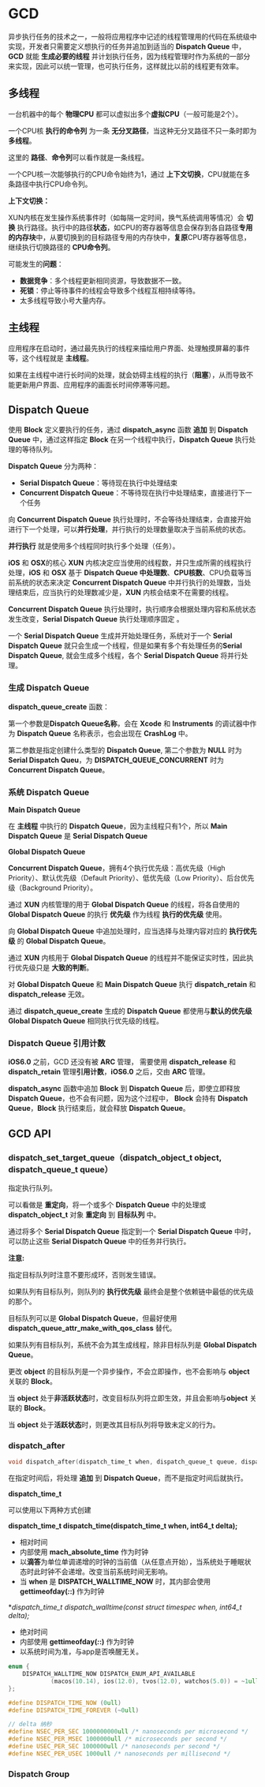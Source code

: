 # GCD

异步执行任务的技术之一，一般将应用程序中记述的线程管理用的代码在系统级中实现，开发者只需要定义想执行的任务并追加到适当的 **Dispatch Queue** 中，**GCD** 就能 **生成必要的线程** 并计划执行任务，因为线程管理时作为系统的一部分来实现，因此可以统一管理，也可执行任务，这样就比以前的线程更有效率。

## 多线程

一台机器中的每个 **物理CPU** 都可以虚拟出多个**虚拟CPU**（一般可能是2个）。

一个CPU核 **执行的命令列** 为一条 **无分叉路径**，当这种无分叉路径不只一条时即为 **多线程**。

这里的 **路径**、**命令列**可以看作就是一条线程。

一个CPU核一次能够执行的CPU命令始终为1，通过 **上下文切换**，CPU就能在多条路径中执行CPU命令列。

**上下文切换：**

XUN内核在发生操作系统事件时（如每隔一定时间，换气系统调用等情况）会 **切换** 执行路径。执行中的路径**状态**，如CPU的寄存器等信息会保存到各自路径**专用的内存块**中，从要切换到的目标路径专用的内存快中，**复原**CPU寄存器等信息，继续执行切换路径的 **CPU命令列**。

可能发生的**问题**：

* **数据竞争**：多个线程更新相同资源，导致数据不一致。
* **死锁**：停止等待事件的线程会导致多个线程互相持续等待。
* 太多线程导致小号大量内存。

## 主线程

应用程序在启动时，通过最先执行的线程来描绘用户界面、处理触摸屏幕的事件等，这个线程就是 **主线程**。

如果在主线程中进行长时间的处理，就会妨碍主线程的执行（**阻塞**），从而导致不能更新用户界面、应用程序的画面长时间停滞等问题。

## Dispatch Queue

使用 **Block** 定义要执行的任务，通过 **dispatch_async** 函数 **追加** 到 **Dispatch Queue** 中，通过这样指定 **Block** 在另一个线程中执行，**Dispatch Queue** 执行处理的等待队列。

**Dispatch Queue** 分为两种：

* **Serial Dispatch Queue**：等待现在执行中处理结束
* **Concurrent Dispatch Queue**：不等待现在执行中处理结束，直接进行下一个任务

向 **Concurrent Dispatch Queue** 执行处理时，不会等待处理结束，会直接开始进行下一个处理，可以**并行处理**，并行执行的处理数量取决于当前系统的状态。

**并行执行** 就是使用多个线程同时执行多个处理（任务）。

**iOS** 和 **OSX**的核心 **XUN** 内核决定应当使用的线程数，并只生成所需的线程执行处理，**iOS** 和 **OSX** 基于 **Dispatch Queue 中处理数**、**CPU核数**、CPU负载等当前系统的状态来决定 **Concurrent Dispatch Queue** 中并行执行的处理数，当处理结束后，应当执行的处理数减少是，**XUN** 内核会结束不在需要的线程。

**Concurrent Dispatch Queue** 执行处理时，执行顺序会根据处理内容和系统状态发生改变，**Serial Dispatch Queue** 执行处理顺序固定 。

一个 **Serial Dispatch Queue** 生成并开始处理任务，系统对于一个 **Serial Dispatch Queue** 就只会生成一个线程，但是如果有多个有处理任务的**Serial Dispatch Queue**, 就会生成多个线程，各个 **Serial Dispatch Queue** 将并行处理。

### 生成 Dispatch Queue

**dispatch_queue_create** 函数：

第一个参数是**Dispatch Queue名称**，会在 **Xcode** 和 **Instruments** 的调试器中作为 **Dispatch Queue** 名称表示，也会出现在 **CrashLog** 中。

第二参数是指定创建什么类型的 **Dispatch Queue**, 第二个参数为 **NULL** 时为 **Serial Dispatch Queu**，为 **DISPATCH_QUEUE_CONCURRENT** 时为 **Concurrent Dispatch Queue**。

### 系统 Dispatch Queue

**Main Dispatch Queue** 

在 **主线程** 中执行的 **Dispatch Queue**，因为主线程只有1个，所以 **Main Dispatch Queue** 是 **Serial Dispatch Queue**

**Global Dispatch Queue**

**Concurrent Dispatch Queue**，拥有4个执行优先级：高优先级（High Priority）、默认优先级（Default Priority）、低优先级（Low Priority）、后台优先级（Background Priority）。

通过 **XUN** 内核管理的用于 **Global Dispatch Queue** 的线程，将各自使用的 **Global Dispatch Queue** 的执行 **优先级** 作为线程 **执行的优先级** 使用。

向 **Global Dispatch Queue** 中追加处理时，应当选择与处理内容对应的 **执行优先级** 的 **Global Dispatch Queue**。

通过 **XUN** 内核用于 **Global Dispatch Queue** 的线程并不能保证实时性，因此执行优先级只是 **大致的判断**。

对 **Global Dispatch Queue** 和 **Main Dispatch Queue** 执行 **dispatch_retain** 和 **dispatch_release** 无效。

通过 **dispatch_queue_create** 生成的 **Dispatch Queue** 都使用与**默认的优先级** **Global Dispatch Queue** 相同执行优先级的线程。

### Dispatch Queue 引用计数

**iOS6.0** 之前，GCD 还没有被 **ARC** 管理， 需要使用 **dispatch_release** 和 **dispatch_retain** 管理**引用计数**，**iOS6.0** 之后，交由 **ARC** 管理。

**dispatch_async** 函数中追加 **Block** 到 **Dispatch Queue** 后，即使立即释放 **Dispatch Queue**，也不会有问题，因为这个过程中， **Block** 会持有 **Dispatch Queue**，**Block** 执行结束后，就会释放 **Dispatch Queue**。

## GCD API

### dispatch_set_target_queue（dispatch_object_t object, dispatch_queue_t queue）

指定执行队列。

可以看做是 **重定向**，将一个或多个 **Dispatch Queue** 中的处理或 **dispatch_object_t** 对象 **重定向** 到 **目标队列** 中。

通过将多个 **Serial Dispatch Queue** 指定到一个 **Serial Dispatch Queue** 中时，可以防止这些 **Serial Dispatch Queue** 中的任务并行执行。

**注意:**

指定目标队列时注意不要形成环，否则发生错误。

如果队列有目标队列，则队列的 **执行优先级** 最终会是整个依赖链中最低的优先级的那个。

目标队列可以是 **Global Dispatch Queue**，但最好使用 **dispatch_queue_attr_make_with_qos_class** 替代。

如果队列有目标队列，系统不会为其生成线程，除非目标队列是 **Global Dispatch Queue**。

更改 **object** 的目标队列是一个异步操作，不会立即操作，也不会影响与 **object** 关联的 **Block**。

当 **object** 处于**非活跃状态**时，改变目标队列将立即生效，并且会影响与**object** 关联的 **Block**。

当 **object** 处于**活跃状态**时，则更改其目标队列将导致未定义的行为。

### dispatch_after

```C
void dispatch_after(dispatch_time_t when, dispatch_queue_t queue, dispatch_block_t block);
```

在指定时间后，将处理 **追加** 到 **Dispatch Queue**，而不是指定时间后就执行。

**dispatch_time_t**

可以使用以下两种方式创建

**dispatch_time_t dispatch_time(dispatch_time_t when, int64_t delta);**
* 相对时间
* 内部使用 **mach_absolute_time** 作为时钟
* 以**滴答**为单位单调递增的时钟的当前值（从任意点开始），当系统处于睡眠状态时此时钟不会递增。改变当前系统时间无影响。
* 当 **when** 是 **DISPATCH_WALLTIME_NOW** 时，其内部会使用 **gettimeofday(_:_:)** 作为时钟

**dispatch_time_t dispatch_walltime(const struct timespec *when, int64_t delta);**
* 绝对时间
* 内部使用 **gettimeofday(_:_:)** 作为时钟
* 以系统时间为准，与app是否唤醒无关。

```C
enum {
	DISPATCH_WALLTIME_NOW DISPATCH_ENUM_API_AVAILABLE
			(macos(10.14), ios(12.0), tvos(12.0), watchos(5.0))	= ~1ull,
};

#define DISPATCH_TIME_NOW (0ull)
#define DISPATCH_TIME_FOREVER (~0ull)

```

```C
// delta 纳秒
#define NSEC_PER_SEC 1000000000ull /* nanoseconds per microsecond */
#define NSEC_PER_MSEC 1000000ull /* microseconds per second */
#define USEC_PER_SEC 1000000ull /* nanoseconds per second */
#define NSEC_PER_USEC 1000ull /* nanoseconds per millisecond */
```

### Dispatch Group

